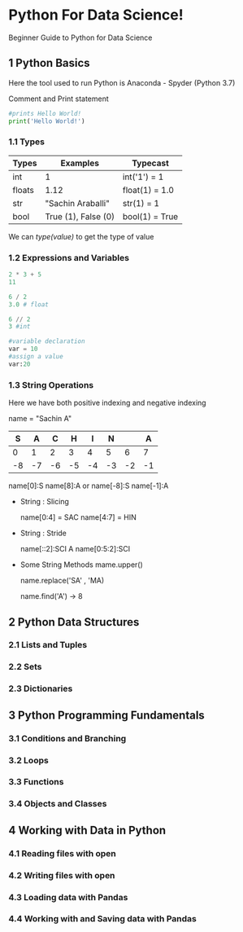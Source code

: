 # Python For Data Science!
Beginner Guide to Python for Data Science

## 1 Python Basics

Here the tool used to run Python is Anaconda - Spyder (Python 3.7)

Comment and Print statement 

```python
#prints Hello World!
print('Hello World!')

```
### 1.1 Types

Types | Examples | Typecast
------- | --------- | --------
int | 1 | int('1') = 1
floats | 1.12 | float(1) = 1.0
str | "Sachin Araballi" | str(1) = 1
bool | True (1), False (0) | bool(1) = True

We can *type(value)* to get the type of value 

### 1.2 Expressions and Variables

```python
2 * 3 + 5
11

6 / 2 
3.0 # float

6 // 2
3 #int

#variable declaration
var = 10
#assign a value
var:20
```

### 1.3 String Operations

Here we have both positive indexing and negative indexing

name = "Sachin A"

S | A |  C |  H | I | N |  | A 
-- | -- | -- | -- | -- |-- | -- | -- | 
0 | 1 | 2 | 3 | 4 | 5 | 6 | 7 | 8
-8 | -7 | -6 | -5 | -4 | -3 | -2 | -1

name[0]:S name[8]:A or name[-8]:S name[-1]:A

* String : Slicing

    name[0:4] = SAC
    name[4:7] = HIN

* String : Stride
    
    name[::2]:SCI A
    name[0:5:2]:SCI
    
* Some String Methods
    mame.upper()
    
    name.replace('SA' , 'MA)
    
    name.find('A') -> 8
    


## 2 Python Data Structures

### 2.1 Lists and Tuples
### 2.2 Sets
### 2.3 Dictionaries

## 3 Python Programming Fundamentals

### 3.1 Conditions and Branching
### 3.2 Loops
### 3.3 Functions
### 3.4 Objects and Classes

## 4 Working with Data in Python

### 4.1 Reading files with open
### 4.2 Writing files with open
### 4.3 Loading data with Pandas
### 4.4 Working with and Saving data with Pandas
